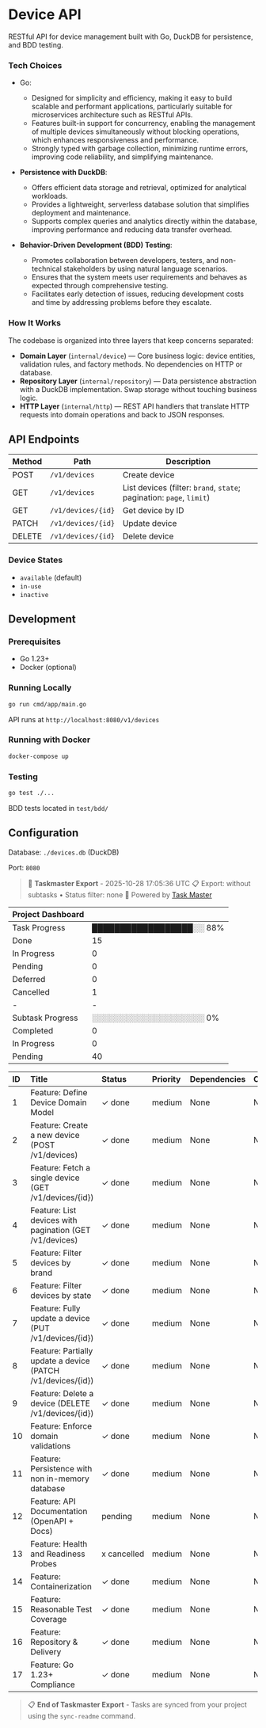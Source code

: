 # Device API

RESTful API for device management built with Go, DuckDB for persistence, and BDD testing.

### Tech Choices
* Go:
    - Designed for simplicity and efficiency, making it easy to build scalable and performant applications, particularly suitable for microservices architecture such as RESTful APIs. 	
    - Features built-in support for concurrency, enabling the management of multiple devices simultaneously without blocking operations, which enhances responsiveness and performance. 	
    - Strongly typed with garbage collection, minimizing runtime errors, improving code reliability, and simplifying maintenance.

* **Persistence with DuckDB**: 
  - Offers efficient data storage and retrieval, optimized for analytical workloads.
  - Provides a lightweight, serverless database solution that simplifies deployment and maintenance.
  - Supports complex queries and analytics directly within the database, improving performance and reducing data transfer overhead.

* **Behavior-Driven Development (BDD) Testing**: 
  - Promotes collaboration between developers, testers, and non-technical stakeholders by using natural language scenarios.
  - Ensures that the system meets user requirements and behaves as expected through comprehensive testing.
  - Facilitates early detection of issues, reducing development costs and time by addressing problems before they escalate.

### How It Works

The codebase is organized into three layers that keep concerns separated:

- **Domain Layer** (`internal/device`) — Core business logic: device entities, validation rules, and factory methods. No dependencies on HTTP or database.
- **Repository Layer** (`internal/repository`) — Data persistence abstraction with a DuckDB implementation. Swap storage without touching business logic.
- **HTTP Layer** (`internal/http`) — REST API handlers that translate HTTP requests into domain operations and back to JSON responses.

## API Endpoints

| Method | Path | Description |
|--------|------|-------------|
| POST | `/v1/devices` | Create device |
| GET | `/v1/devices` | List devices (filter: `brand`, `state`; pagination: `page`, `limit`) |
| GET | `/v1/devices/{id}` | Get device by ID |
| PATCH | `/v1/devices/{id}` | Update device |
| DELETE | `/v1/devices/{id}` | Delete device |

### Device States

- `available` (default)
- `in-use`
- `inactive`

## Development

### Prerequisites

- Go 1.23+
- Docker (optional)

### Running Locally

```bash
go run cmd/app/main.go
```

API runs at `http://localhost:8080/v1/devices`

### Running with Docker

```bash
docker-compose up
```

### Testing

```bash
go test ./...
```

BDD tests located in `test/bdd/`

## Configuration

Database: `./devices.db` (DuckDB)

Port: `8080`


<!-- TASKMASTER_EXPORT_START -->
> 🎯 **Taskmaster Export** - 2025-10-28 17:05:36 UTC
> 📋 Export: without subtasks • Status filter: none
> 🔗 Powered by [Task Master](https://task-master.dev?utm_source=github-readme&utm_medium=readme-export&utm_campaign=one-global&utm_content=task-export-link)

| Project Dashboard |  |
| :-                |:-|
| Task Progress     | ██████████████████░░ 88% |
| Done | 15 |
| In Progress | 0 |
| Pending | 0 |
| Deferred | 0 |
| Cancelled | 1 |
|-|-|
| Subtask Progress | ░░░░░░░░░░░░░░░░░░░░ 0% |
| Completed | 0 |
| In Progress | 0 |
| Pending | 40 |


| ID | Title | Status | Priority | Dependencies | Complexity |
| :- | :-    | :-     | :-       | :-           | :-         |
| 1 | Feature: Define Device Domain Model | ✓&nbsp;done | medium | None | N/A |
| 2 | Feature: Create a new device (POST /v1/devices) | ✓&nbsp;done | medium | None | N/A |
| 3 | Feature: Fetch a single device (GET /v1/devices/{id}) | ✓&nbsp;done | medium | None | N/A |
| 4 | Feature: List devices with pagination (GET /v1/devices) | ✓&nbsp;done | medium | None | N/A |
| 5 | Feature: Filter devices by brand | ✓&nbsp;done | medium | None | N/A |
| 6 | Feature: Filter devices by state | ✓&nbsp;done | medium | None | N/A |
| 7 | Feature: Fully update a device (PUT /v1/devices/{id}) | ✓&nbsp;done | medium | None | N/A |
| 8 | Feature: Partially update a device (PATCH /v1/devices/{id}) | ✓&nbsp;done | medium | None | N/A |
| 9 | Feature: Delete a device (DELETE /v1/devices/{id}) | ✓&nbsp;done | medium | None | N/A |
| 10 | Feature: Enforce domain validations | ✓&nbsp;done | medium | None | N/A |
| 11 | Feature: Persistence with non in-memory database | ✓&nbsp;done | medium | None | N/A |
| 12 | Feature: API Documentation (OpenAPI + Docs) | pending | medium | None | N/A |
| 13 | Feature: Health and Readiness Probes | x&nbsp;cancelled | medium | None | N/A |
| 14 | Feature: Containerization | ✓&nbsp;done | medium | None | N/A |
| 15 | Feature: Reasonable Test Coverage | ✓&nbsp;done | medium | None | N/A |
| 16 | Feature: Repository & Delivery | ✓&nbsp;done | medium | None | N/A |
| 17 | Feature: Go 1.23+ Compliance | ✓&nbsp;done | medium | None | N/A |

> 📋 **End of Taskmaster Export** - Tasks are synced from your project using the `sync-readme` command.
<!-- TASKMASTER_EXPORT_END -->


